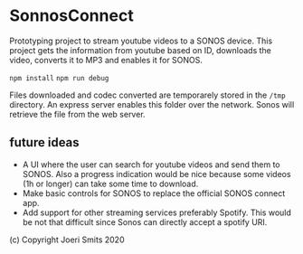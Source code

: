 # SonnosConnect

Prototyping project to stream youtube videos to a SONOS device. This project gets the information from youtube based on ID, downloads the video, converts it to MP3 and enables it for SONOS.

`npm install`
`npm run debug`

Files downloaded and codec converted are temporarely stored in the `/tmp` directory. An express server enables this folder over the network.
Sonos will retrieve the file from the web server.

## future ideas
* A UI where the user can search for youtube videos and send them to SONOS. Also a progress indication would be nice because some videos (1h or longer) can take some time to download.
* Make basic controls for SONOS to replace the official SONOS connect app.
* Add support for other streaming services preferably Spotify. This would be not that difficult since Sonos can directly accept a spotify URI.


(c) Copyright Joeri Smits 2020
